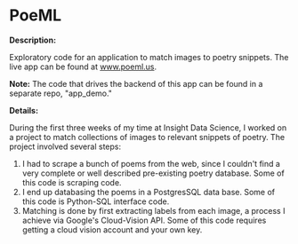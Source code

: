# PoeML

**Description:**   

Exploratory code for an application to match images to poetry snippets.  The live app can be found at www.poeml.us.  

**Note:**  The code that drives the backend of this app can be found in a separate repo, "app_demo."  

**Details:**  

During the first three weeks of my time at Insight Data Science, I worked on a project to match collections of images to relevant snippets of poetry.  The project involved several steps:  
1.  I had to scrape a bunch of poems from the web, since I couldn't find a very complete or well described pre-existing poetry database.  Some of this code is scraping code.  
2.  I end up databasing the poems in a PostgresSQL data base.  Some of this code is Python-SQL interface code.
3.  Matching is done by first extracting labels from each image, a process I achieve via Google's Cloud-Vision API.  Some of this code requires getting a cloud vision account and your own key.  
